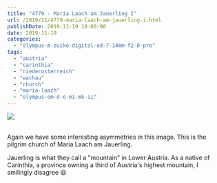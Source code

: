 ```yaml
---
title: "4779 - Maria Laach am Jauerling I"
url: /2019/11/4779-maria-laach-am-jauerling-i.html
publishDate: 2019-11-19 18:00:00
date: 2019-11-19
categories: 
  - "olympus-m-zuiko-digital-ed-7-14mm-f2-8-pro"
tags: 
  - "austria"
  - "carinthia"
  - "niederosterreich"
  - "wachau"
  - "church"
  - "maria-laach"
  - "olympus-om-d-e-m1-mk-ii"
---
```

<div class="container">
<div class="center"><a target="_blank" href="https://d25zfm9zpd7gm5.cloudfront.net/1200x1200/2018/20180501_113056_lr.jpg"><img class="webfeedsFeaturedVisual" src="https://d25zfm9zpd7gm5.cloudfront.net/0600x0600/2018/20180501_113056_lr.jpg" /></a></div>
</div>
<br />

Again we have some interesting asymmetries in this image. This is
the pilgrim church of Maria Laach am Jauerling.

Jauerling is what they call a "mountain" in Lower Austria. As a
native of Carinthia, a province owning a third of Austria's highest
mountain, I smilingly disagree :smiley:
